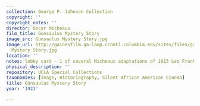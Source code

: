 ```yaml
---
collection: George P. Johnson Collection
copyright: ''
copyright_notes: ''
director: Oscar Micheaux
film_title: Gunsaulus Mystery Story
image_src: Gunsaulus Mystery Story.jpg
image_url: http://gainesfilm.qa-lamp.ccnmtl.columbia.edu/sites/files/gainesfilm/images/Gunsaulus
  Mystery Story.jpg
location: ''
notes: lobby card - 1 of several Micheaux adaptations of 1913 Leo Frank murder case
physical_description: ''
repository: UCLA Special Collections
taxonomies: [Image, Historiography, Silent African American Cinema]
title: Gunsaulus Mystery Story
year: '1921'

---
```

